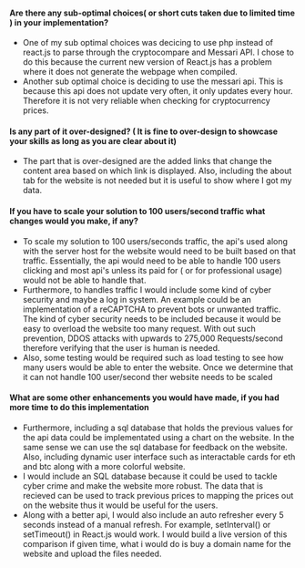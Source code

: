#### Are there any sub-optimal choices( or short cuts taken due to limited time ) in your implementation?

- One of my sub optimal choices was decicing to use php instead of react.js to parse through the cryptocompare and Messari API. 
I chose to do this because the current new version of React.js has a problem where it does not generate the webpage when compiled.
- Another sub optimal choice is deciding to use the messari api. This is because this api does not update very often, it only updates every hour. 
Therefore it is not very reliable when checking for cryptocurrency prices.

#### Is any part of it over-designed? ( It is fine to over-design to showcase your skills as long as you are clear about it)

- The part that is over-designed are the added links that change the content area based on which link is displayed. 
Also, including the about tab for the website is not needed but it is useful to show where I got my data.

#### If you have to scale your solution to 100 users/second traffic what changes would you make, if any?

- To scale my solution to 100 users/seconds traffic, the api's used along with the server host for the website would need to be built based on that traffic.
Essentially, the api would need to be able to handle 100 users clicking and most api's unless its paid for ( or for professional usage) would not be able to handle that. 
- Furthermore, to handles
traffic I would include some kind of cyber security and maybe a log in system. An example could be an implementation of a reCAPTCHA to prevent bots or unwanted traffic.
The kind of cyber security needs to be included because it would be easy to overload the website too many request. With out such prevention, DDOS attacks with upwards to 275,000 Requests/second therefore verifying that the user is human is needed.
- Also, some testing would be required such as load testing to see how many users would be able to enter the website. Once we determine that it can not handle 100 user/second ther website needs to be scaled 

#### What are some other enhancements you would have made, if you had more time to do this implementation

- Furthermore, including a sql database that holds the previous values for the api data could be implementated using a chart on the website. In the same sense we can use the sql database for feedback on the website. Also, including dynamic user interface such as interactable cards for eth and btc along with a more colorful website. 
- I would include an SQL database because it could be used to tackle cyber crime and make the website more robust. The data that is recieved can be used to track previous prices to mapping the prices out on the website thus it would be useful for the users.
- Along with a better api, I would also include an auto refresher every 5 seconds instead of a manual refresh. For example, setInterval() or setTimeout() in React.js would work. I would build a live version of this comparison if given time, what i would do is buy a domain name for the website and upload the files needed.
